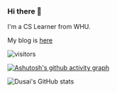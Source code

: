 ### Hi there 👋
I'm a CS Learner from WHU.

My blog is [here](https://blog.zymatrix.top/)

 ![visitors](https://visitor-badge.glitch.me/badge?page_id=showlibia)

[![Ashutosh's github activity graph](https://github-readme-activity-graph.vercel.app/graph?username=showlibia&theme=tokyo-night)](https://github.com/ashutosh00710/github-readme-activity-graph)
<!--
**showlibia/showlibia** is a ✨ _special_ ✨ repository because its `README.md` (this file) appears on your GitHub profile.

Here are some ideas to get you started:

- 🔭 I’m currently working on ...
- 🌱 I’m currently learning ...
- 👯 I’m looking to collaborate on ...
- 🤔 I’m looking for help with ...
- 💬 Ask me about ...
- 📫 How to reach me: ...
- 😄 Pronouns: ...
- ⚡ Fun fact: ...
-->
![Dusai's GitHub stats](https://github-readme-stats.vercel.app/api?username=showlibia&&show_icons=true&theme=tokyonight)

